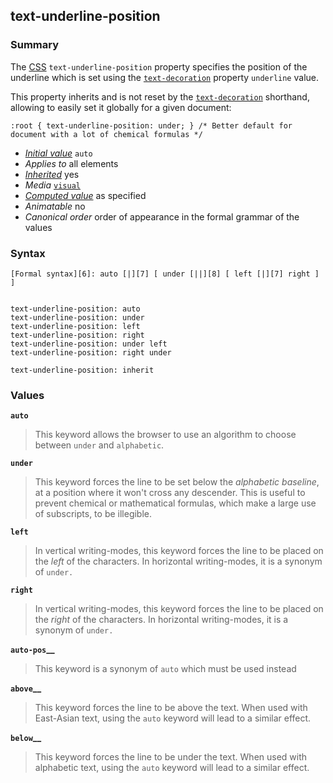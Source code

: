 ## text-underline-position

### Summary

The [CSS][0] `text-underline-position` property specifies the position of the underline which is set using the [`text-decoration`][1] property `underline` value.

This property inherits and is not reset by the [`text-decoration`][1] shorthand, allowing to easily set it globally for a given document:

    :root { text-underline-position: under; } /* Better default for document with a lot of chemical formulas */

* _[Initial value][2]_ `auto` 
* _Applies to_ all elements 
* _[Inherited][3]_ yes 
* _Media_ [`visual`][4] 
* _[Computed value][5]_ as specified 
* _Animatable_ no 
* _Canonical order_ order of appearance in the formal grammar of the values

### Syntax

    [Formal syntax][6]: auto [|][7] [ under [||][8] [ left [|][7] right ] ]
    

    text-underline-position: auto
    text-underline-position: under
    text-underline-position: left
    text-underline-position: right
    text-underline-position: under left
    text-underline-position: right under
    
    text-underline-position: inherit
    

### Values

**`auto`**

> This keyword allows the browser to use an algorithm to choose between `under` and `alphabetic`.

**`under`**

> This keyword forces the line to be set below the _alphabetic baseline_, at a position where it won't cross any descender. This is useful to prevent chemical or mathematical formulas, which make a large use of subscripts, to be illegible.

**`left`**

> In vertical writing-modes, this keyword forces the line to be placed on the _left_ of the characters. In horizontal writing-modes, it is a synonym of `under.`

**`right`**

> In vertical writing-modes, this keyword forces the line to be placed on the _right_ of the characters. In horizontal writing-modes, it is a synonym of `under.`

**`auto-pos`__**

> This keyword is a synonym of `auto` which must be used instead

**`above`__**

> This keyword forces the line to be above the text. When used with East-Asian text, using the `auto` keyword will lead to a similar effect.

**`below`__**

> This keyword forces the line to be under the text. When used with alphabetic text, using the `auto` keyword will lead to a similar effect.



[0]: https://developer.mozilla.org/en/docs/CSS "CSS"
[1]: https://developer.mozilla.org/en/docs/Web/CSS/text-decoration "The text-decoration CSS property is used to set the text formatting to underline, overline, line-through or blink."
[2]: https://developer.mozilla.org/en/docs/CSS/initial_value
[3]: https://developer.mozilla.org/en/docs/CSS/inheritance
[4]: https://developer.mozilla.org/en/docs/CSS/@media#Media_groups
[5]: https://developer.mozilla.org/en/docs/CSS/computed_value
[6]: https://developer.mozilla.org/en/docs/CSS/Value_definition_syntax "CSS/Value_definition_syntax"
[7]: https://developer.mozilla.org/en/docs/CSS/Value_definition_syntax#Single_bar "Single bar: the two entities are optional, but exactly one must be present."
[8]: https://developer.mozilla.org/en/docs/CSS/Value_definition_syntax#Double_bar "Double bar: the two entities are optional, and may appear in any order."